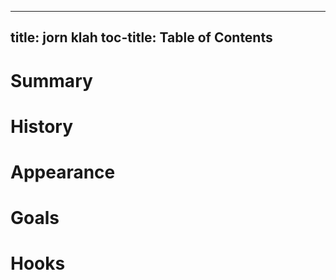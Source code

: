 
---
title: jorn klah
toc-title: Table of Contents
---

# Summary

# History

# Appearance

# Goals

# Hooks


